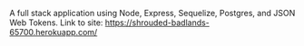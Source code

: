 A full stack application using Node, Express, Sequelize, Postgres, and JSON Web Tokens.
Link to site: https://shrouded-badlands-65700.herokuapp.com/
